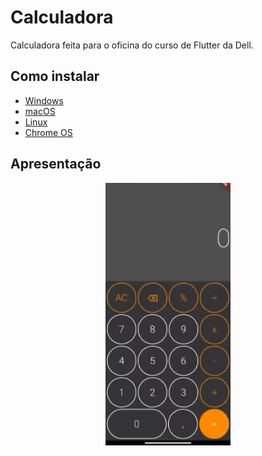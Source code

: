 # Calculadora

Calculadora feita para o oficina do curso de Flutter da Dell.

## Como instalar
- [Windows](https://docs.flutter.dev/get-started/install/windows)
- [macOS](https://docs.flutter.dev/get-started/install/macos)
- [Linux](https://docs.flutter.dev/get-started/install/linux)
- [Chrome OS](https://docs.flutter.dev/get-started/install/chromeos)

## Apresentação
<center><img src="Apresentação.gif" width="200"></center>
